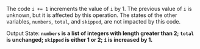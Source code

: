 The code `i += 1` increments the value of `i` by 1. The previous value of `i` is unknown, but it is affected by this operation. The states of the other variables, `numbers`, `total`, and `skipped`, are not impacted by this code.

Output State: **`numbers` is a list of integers with length greater than 2; `total` is unchanged; `skipped` is either 1 or 2; `i` is increased by 1.**